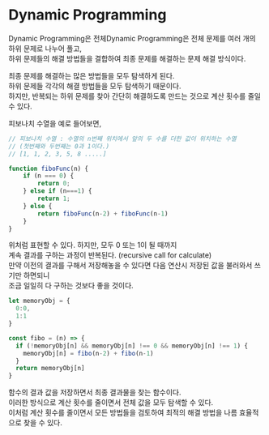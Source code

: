 # Dynamic Programming

Dynamic Programming은 전체Dynamic Programming은 전체 문제를 여러 개의 하위 문제로 나누어 풀고,<br>
하위 문제들의 해결 방법들을 결합하여 최종 문제를 해결하는 문제 해결 방식이다.<br>

최종 문제를 해결하는 많은 방법들을 모두 탐색하게 된다.<br>
하위 문제들 각각의 해결 방법들을 모두 탐색하기 때문이다.<br>
하지만, 반복되는 하위 문제를 찾아 간단히 해결하도록 만드는 것으로 계산 횟수를 줄일 수 있다.<br>

피보나치 수열을 예로 들어보면,<br>
```js
// 피보나치 수열 : 수열의 n번째 위치에서 앞의 두 수를 더한 값이 위치하는 수열
// (첫번째와 두번째는 0과 1이다.)
// [1, 1, 2, 3, 5, 8 .....]

function fiboFunc(n) {
    if (n === 0) {
        return 0;
    } else if (n===1) {
        return 1;
    } else {
        return fiboFunc(n-2) + fiboFunc(n-1)
    }
}
```

위처럼 표현할 수 있다. 하지만, 모두 0 또는 1이 될 때까지<br>
계속 결과를 구하는 과정이 반복된다. (recursive call for calculate)<br>
만약 이전의 결과를 구해서 저장해놓을 수 있다면 다음 연산시 저장된 값을 불러와서 쓰기만 하면되니<br>
조금 일일히 다 구하는 것보다 좋을 것이다.<br>

```js
let memoryObj = {
  0:0,
  1:1
}

const fibo = (n) => {
  if (!memoryObj[n] && memoryObj[n] !== 0 && memoryObj[n] !== 1) {
    memoryObj[n] = fibo(n-2) + fibo(n-1)
  }
  return memoryObj[n]
}
```

함수의 결과 값을 저장하면서 최종 결과물을 찾는 함수이다.<br>
이러한 방식으로 계산 횟수를 줄이면서 전체 값을 모두 탐색할 수 있다.<br>
이처럼 계산 횟수를 줄이면서 모든 방법들을 검토하여 최적의 해결 방법을 나름 효율적으로 찾을 수 있다.<br>